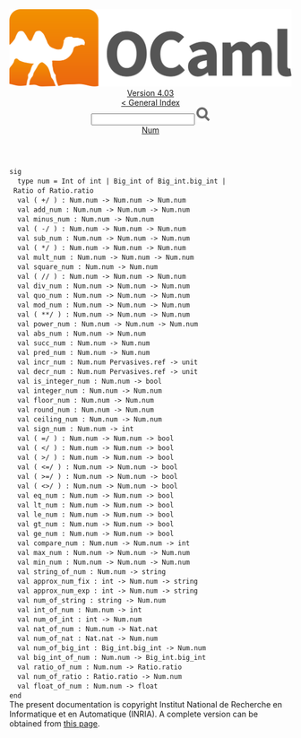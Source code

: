<!-- ((! set title API !)) ((! set documentation !)) ((! set api !)) ((! set nobreadcrumb !)) -->
<div class="api"><header><nav class="toc brand"><a class="brand" href="https://ocaml.org/"><img src="colour-logo-gray.svg" class="svg" alt="OCaml"></a></nav><nav class="toc"><div class="toc_version"><a href="/docs" id="version-select">Version 4.03</a></div><a href="index.html">&lt; General Index</a><div class="api_search"><input type="text" name="apisearch" id="api_search" oninput="mySearch(false);" onkeypress="this.oninput();" onclick="this.oninput();" onpaste="this.oninput();">
<img src="search_icon.svg" alt="Search" class="svg" onclick="mySearch(false)"></div>
<div id="search_results"></div><div class="toc_title"><a href="Num.html">Num</a></div><ul></ul></nav></header>
<code class="code"><span class="keyword">sig</span>
&nbsp;&nbsp;<span class="keyword">type</span>&nbsp;num&nbsp;=&nbsp;<span class="constructor">Int</span>&nbsp;<span class="keyword">of</span>&nbsp;int&nbsp;<span class="keywordsign">|</span>&nbsp;<span class="constructor">Big_int</span>&nbsp;<span class="keyword">of</span>&nbsp;<span class="constructor">Big_int</span>.big_int&nbsp;<span class="keywordsign">|</span>&nbsp;<span class="constructor">Ratio</span>&nbsp;<span class="keyword">of</span>&nbsp;<span class="constructor">Ratio</span>.ratio
&nbsp;&nbsp;<span class="keyword">val</span>&nbsp;(&nbsp;+/&nbsp;)&nbsp;:&nbsp;<span class="constructor">Num</span>.num&nbsp;<span class="keywordsign">-&gt;</span>&nbsp;<span class="constructor">Num</span>.num&nbsp;<span class="keywordsign">-&gt;</span>&nbsp;<span class="constructor">Num</span>.num
&nbsp;&nbsp;<span class="keyword">val</span>&nbsp;add_num&nbsp;:&nbsp;<span class="constructor">Num</span>.num&nbsp;<span class="keywordsign">-&gt;</span>&nbsp;<span class="constructor">Num</span>.num&nbsp;<span class="keywordsign">-&gt;</span>&nbsp;<span class="constructor">Num</span>.num
&nbsp;&nbsp;<span class="keyword">val</span>&nbsp;minus_num&nbsp;:&nbsp;<span class="constructor">Num</span>.num&nbsp;<span class="keywordsign">-&gt;</span>&nbsp;<span class="constructor">Num</span>.num
&nbsp;&nbsp;<span class="keyword">val</span>&nbsp;(&nbsp;-/&nbsp;)&nbsp;:&nbsp;<span class="constructor">Num</span>.num&nbsp;<span class="keywordsign">-&gt;</span>&nbsp;<span class="constructor">Num</span>.num&nbsp;<span class="keywordsign">-&gt;</span>&nbsp;<span class="constructor">Num</span>.num
&nbsp;&nbsp;<span class="keyword">val</span>&nbsp;sub_num&nbsp;:&nbsp;<span class="constructor">Num</span>.num&nbsp;<span class="keywordsign">-&gt;</span>&nbsp;<span class="constructor">Num</span>.num&nbsp;<span class="keywordsign">-&gt;</span>&nbsp;<span class="constructor">Num</span>.num
&nbsp;&nbsp;<span class="keyword">val</span>&nbsp;(&nbsp;*/&nbsp;)&nbsp;:&nbsp;<span class="constructor">Num</span>.num&nbsp;<span class="keywordsign">-&gt;</span>&nbsp;<span class="constructor">Num</span>.num&nbsp;<span class="keywordsign">-&gt;</span>&nbsp;<span class="constructor">Num</span>.num
&nbsp;&nbsp;<span class="keyword">val</span>&nbsp;mult_num&nbsp;:&nbsp;<span class="constructor">Num</span>.num&nbsp;<span class="keywordsign">-&gt;</span>&nbsp;<span class="constructor">Num</span>.num&nbsp;<span class="keywordsign">-&gt;</span>&nbsp;<span class="constructor">Num</span>.num
&nbsp;&nbsp;<span class="keyword">val</span>&nbsp;square_num&nbsp;:&nbsp;<span class="constructor">Num</span>.num&nbsp;<span class="keywordsign">-&gt;</span>&nbsp;<span class="constructor">Num</span>.num
&nbsp;&nbsp;<span class="keyword">val</span>&nbsp;(&nbsp;//&nbsp;)&nbsp;:&nbsp;<span class="constructor">Num</span>.num&nbsp;<span class="keywordsign">-&gt;</span>&nbsp;<span class="constructor">Num</span>.num&nbsp;<span class="keywordsign">-&gt;</span>&nbsp;<span class="constructor">Num</span>.num
&nbsp;&nbsp;<span class="keyword">val</span>&nbsp;div_num&nbsp;:&nbsp;<span class="constructor">Num</span>.num&nbsp;<span class="keywordsign">-&gt;</span>&nbsp;<span class="constructor">Num</span>.num&nbsp;<span class="keywordsign">-&gt;</span>&nbsp;<span class="constructor">Num</span>.num
&nbsp;&nbsp;<span class="keyword">val</span>&nbsp;quo_num&nbsp;:&nbsp;<span class="constructor">Num</span>.num&nbsp;<span class="keywordsign">-&gt;</span>&nbsp;<span class="constructor">Num</span>.num&nbsp;<span class="keywordsign">-&gt;</span>&nbsp;<span class="constructor">Num</span>.num
&nbsp;&nbsp;<span class="keyword">val</span>&nbsp;mod_num&nbsp;:&nbsp;<span class="constructor">Num</span>.num&nbsp;<span class="keywordsign">-&gt;</span>&nbsp;<span class="constructor">Num</span>.num&nbsp;<span class="keywordsign">-&gt;</span>&nbsp;<span class="constructor">Num</span>.num
&nbsp;&nbsp;<span class="keyword">val</span>&nbsp;(&nbsp;**/&nbsp;)&nbsp;:&nbsp;<span class="constructor">Num</span>.num&nbsp;<span class="keywordsign">-&gt;</span>&nbsp;<span class="constructor">Num</span>.num&nbsp;<span class="keywordsign">-&gt;</span>&nbsp;<span class="constructor">Num</span>.num
&nbsp;&nbsp;<span class="keyword">val</span>&nbsp;power_num&nbsp;:&nbsp;<span class="constructor">Num</span>.num&nbsp;<span class="keywordsign">-&gt;</span>&nbsp;<span class="constructor">Num</span>.num&nbsp;<span class="keywordsign">-&gt;</span>&nbsp;<span class="constructor">Num</span>.num
&nbsp;&nbsp;<span class="keyword">val</span>&nbsp;abs_num&nbsp;:&nbsp;<span class="constructor">Num</span>.num&nbsp;<span class="keywordsign">-&gt;</span>&nbsp;<span class="constructor">Num</span>.num
&nbsp;&nbsp;<span class="keyword">val</span>&nbsp;succ_num&nbsp;:&nbsp;<span class="constructor">Num</span>.num&nbsp;<span class="keywordsign">-&gt;</span>&nbsp;<span class="constructor">Num</span>.num
&nbsp;&nbsp;<span class="keyword">val</span>&nbsp;pred_num&nbsp;:&nbsp;<span class="constructor">Num</span>.num&nbsp;<span class="keywordsign">-&gt;</span>&nbsp;<span class="constructor">Num</span>.num
&nbsp;&nbsp;<span class="keyword">val</span>&nbsp;incr_num&nbsp;:&nbsp;<span class="constructor">Num</span>.num&nbsp;<span class="constructor">Pervasives</span>.ref&nbsp;<span class="keywordsign">-&gt;</span>&nbsp;unit
&nbsp;&nbsp;<span class="keyword">val</span>&nbsp;decr_num&nbsp;:&nbsp;<span class="constructor">Num</span>.num&nbsp;<span class="constructor">Pervasives</span>.ref&nbsp;<span class="keywordsign">-&gt;</span>&nbsp;unit
&nbsp;&nbsp;<span class="keyword">val</span>&nbsp;is_integer_num&nbsp;:&nbsp;<span class="constructor">Num</span>.num&nbsp;<span class="keywordsign">-&gt;</span>&nbsp;bool
&nbsp;&nbsp;<span class="keyword">val</span>&nbsp;integer_num&nbsp;:&nbsp;<span class="constructor">Num</span>.num&nbsp;<span class="keywordsign">-&gt;</span>&nbsp;<span class="constructor">Num</span>.num
&nbsp;&nbsp;<span class="keyword">val</span>&nbsp;floor_num&nbsp;:&nbsp;<span class="constructor">Num</span>.num&nbsp;<span class="keywordsign">-&gt;</span>&nbsp;<span class="constructor">Num</span>.num
&nbsp;&nbsp;<span class="keyword">val</span>&nbsp;round_num&nbsp;:&nbsp;<span class="constructor">Num</span>.num&nbsp;<span class="keywordsign">-&gt;</span>&nbsp;<span class="constructor">Num</span>.num
&nbsp;&nbsp;<span class="keyword">val</span>&nbsp;ceiling_num&nbsp;:&nbsp;<span class="constructor">Num</span>.num&nbsp;<span class="keywordsign">-&gt;</span>&nbsp;<span class="constructor">Num</span>.num
&nbsp;&nbsp;<span class="keyword">val</span>&nbsp;sign_num&nbsp;:&nbsp;<span class="constructor">Num</span>.num&nbsp;<span class="keywordsign">-&gt;</span>&nbsp;int
&nbsp;&nbsp;<span class="keyword">val</span>&nbsp;(&nbsp;=/&nbsp;)&nbsp;:&nbsp;<span class="constructor">Num</span>.num&nbsp;<span class="keywordsign">-&gt;</span>&nbsp;<span class="constructor">Num</span>.num&nbsp;<span class="keywordsign">-&gt;</span>&nbsp;bool
&nbsp;&nbsp;<span class="keyword">val</span>&nbsp;(&nbsp;&lt;/&nbsp;)&nbsp;:&nbsp;<span class="constructor">Num</span>.num&nbsp;<span class="keywordsign">-&gt;</span>&nbsp;<span class="constructor">Num</span>.num&nbsp;<span class="keywordsign">-&gt;</span>&nbsp;bool
&nbsp;&nbsp;<span class="keyword">val</span>&nbsp;(&nbsp;&gt;/&nbsp;)&nbsp;:&nbsp;<span class="constructor">Num</span>.num&nbsp;<span class="keywordsign">-&gt;</span>&nbsp;<span class="constructor">Num</span>.num&nbsp;<span class="keywordsign">-&gt;</span>&nbsp;bool
&nbsp;&nbsp;<span class="keyword">val</span>&nbsp;(&nbsp;&lt;=/&nbsp;)&nbsp;:&nbsp;<span class="constructor">Num</span>.num&nbsp;<span class="keywordsign">-&gt;</span>&nbsp;<span class="constructor">Num</span>.num&nbsp;<span class="keywordsign">-&gt;</span>&nbsp;bool
&nbsp;&nbsp;<span class="keyword">val</span>&nbsp;(&nbsp;&gt;=/&nbsp;)&nbsp;:&nbsp;<span class="constructor">Num</span>.num&nbsp;<span class="keywordsign">-&gt;</span>&nbsp;<span class="constructor">Num</span>.num&nbsp;<span class="keywordsign">-&gt;</span>&nbsp;bool
&nbsp;&nbsp;<span class="keyword">val</span>&nbsp;(&nbsp;&lt;&gt;/&nbsp;)&nbsp;:&nbsp;<span class="constructor">Num</span>.num&nbsp;<span class="keywordsign">-&gt;</span>&nbsp;<span class="constructor">Num</span>.num&nbsp;<span class="keywordsign">-&gt;</span>&nbsp;bool
&nbsp;&nbsp;<span class="keyword">val</span>&nbsp;eq_num&nbsp;:&nbsp;<span class="constructor">Num</span>.num&nbsp;<span class="keywordsign">-&gt;</span>&nbsp;<span class="constructor">Num</span>.num&nbsp;<span class="keywordsign">-&gt;</span>&nbsp;bool
&nbsp;&nbsp;<span class="keyword">val</span>&nbsp;lt_num&nbsp;:&nbsp;<span class="constructor">Num</span>.num&nbsp;<span class="keywordsign">-&gt;</span>&nbsp;<span class="constructor">Num</span>.num&nbsp;<span class="keywordsign">-&gt;</span>&nbsp;bool
&nbsp;&nbsp;<span class="keyword">val</span>&nbsp;le_num&nbsp;:&nbsp;<span class="constructor">Num</span>.num&nbsp;<span class="keywordsign">-&gt;</span>&nbsp;<span class="constructor">Num</span>.num&nbsp;<span class="keywordsign">-&gt;</span>&nbsp;bool
&nbsp;&nbsp;<span class="keyword">val</span>&nbsp;gt_num&nbsp;:&nbsp;<span class="constructor">Num</span>.num&nbsp;<span class="keywordsign">-&gt;</span>&nbsp;<span class="constructor">Num</span>.num&nbsp;<span class="keywordsign">-&gt;</span>&nbsp;bool
&nbsp;&nbsp;<span class="keyword">val</span>&nbsp;ge_num&nbsp;:&nbsp;<span class="constructor">Num</span>.num&nbsp;<span class="keywordsign">-&gt;</span>&nbsp;<span class="constructor">Num</span>.num&nbsp;<span class="keywordsign">-&gt;</span>&nbsp;bool
&nbsp;&nbsp;<span class="keyword">val</span>&nbsp;compare_num&nbsp;:&nbsp;<span class="constructor">Num</span>.num&nbsp;<span class="keywordsign">-&gt;</span>&nbsp;<span class="constructor">Num</span>.num&nbsp;<span class="keywordsign">-&gt;</span>&nbsp;int
&nbsp;&nbsp;<span class="keyword">val</span>&nbsp;max_num&nbsp;:&nbsp;<span class="constructor">Num</span>.num&nbsp;<span class="keywordsign">-&gt;</span>&nbsp;<span class="constructor">Num</span>.num&nbsp;<span class="keywordsign">-&gt;</span>&nbsp;<span class="constructor">Num</span>.num
&nbsp;&nbsp;<span class="keyword">val</span>&nbsp;min_num&nbsp;:&nbsp;<span class="constructor">Num</span>.num&nbsp;<span class="keywordsign">-&gt;</span>&nbsp;<span class="constructor">Num</span>.num&nbsp;<span class="keywordsign">-&gt;</span>&nbsp;<span class="constructor">Num</span>.num
&nbsp;&nbsp;<span class="keyword">val</span>&nbsp;string_of_num&nbsp;:&nbsp;<span class="constructor">Num</span>.num&nbsp;<span class="keywordsign">-&gt;</span>&nbsp;string
&nbsp;&nbsp;<span class="keyword">val</span>&nbsp;approx_num_fix&nbsp;:&nbsp;int&nbsp;<span class="keywordsign">-&gt;</span>&nbsp;<span class="constructor">Num</span>.num&nbsp;<span class="keywordsign">-&gt;</span>&nbsp;string
&nbsp;&nbsp;<span class="keyword">val</span>&nbsp;approx_num_exp&nbsp;:&nbsp;int&nbsp;<span class="keywordsign">-&gt;</span>&nbsp;<span class="constructor">Num</span>.num&nbsp;<span class="keywordsign">-&gt;</span>&nbsp;string
&nbsp;&nbsp;<span class="keyword">val</span>&nbsp;num_of_string&nbsp;:&nbsp;string&nbsp;<span class="keywordsign">-&gt;</span>&nbsp;<span class="constructor">Num</span>.num
&nbsp;&nbsp;<span class="keyword">val</span>&nbsp;int_of_num&nbsp;:&nbsp;<span class="constructor">Num</span>.num&nbsp;<span class="keywordsign">-&gt;</span>&nbsp;int
&nbsp;&nbsp;<span class="keyword">val</span>&nbsp;num_of_int&nbsp;:&nbsp;int&nbsp;<span class="keywordsign">-&gt;</span>&nbsp;<span class="constructor">Num</span>.num
&nbsp;&nbsp;<span class="keyword">val</span>&nbsp;nat_of_num&nbsp;:&nbsp;<span class="constructor">Num</span>.num&nbsp;<span class="keywordsign">-&gt;</span>&nbsp;<span class="constructor">Nat</span>.nat
&nbsp;&nbsp;<span class="keyword">val</span>&nbsp;num_of_nat&nbsp;:&nbsp;<span class="constructor">Nat</span>.nat&nbsp;<span class="keywordsign">-&gt;</span>&nbsp;<span class="constructor">Num</span>.num
&nbsp;&nbsp;<span class="keyword">val</span>&nbsp;num_of_big_int&nbsp;:&nbsp;<span class="constructor">Big_int</span>.big_int&nbsp;<span class="keywordsign">-&gt;</span>&nbsp;<span class="constructor">Num</span>.num
&nbsp;&nbsp;<span class="keyword">val</span>&nbsp;big_int_of_num&nbsp;:&nbsp;<span class="constructor">Num</span>.num&nbsp;<span class="keywordsign">-&gt;</span>&nbsp;<span class="constructor">Big_int</span>.big_int
&nbsp;&nbsp;<span class="keyword">val</span>&nbsp;ratio_of_num&nbsp;:&nbsp;<span class="constructor">Num</span>.num&nbsp;<span class="keywordsign">-&gt;</span>&nbsp;<span class="constructor">Ratio</span>.ratio
&nbsp;&nbsp;<span class="keyword">val</span>&nbsp;num_of_ratio&nbsp;:&nbsp;<span class="constructor">Ratio</span>.ratio&nbsp;<span class="keywordsign">-&gt;</span>&nbsp;<span class="constructor">Num</span>.num
&nbsp;&nbsp;<span class="keyword">val</span>&nbsp;float_of_num&nbsp;:&nbsp;<span class="constructor">Num</span>.num&nbsp;<span class="keywordsign">-&gt;</span>&nbsp;float
<span class="keyword">end</span></code><div class="copyright">The present documentation is copyright Institut National de Recherche en Informatique et en Automatique (INRIA). A complete version can be obtained from <a href="http://caml.inria.fr/pub/docs/manual-ocaml/">this page</a>.</div></div>